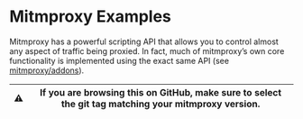 # Mitmproxy Examples

Mitmproxy has a powerful scripting API that allows you to control almost any aspect of traffic being
proxied. In fact, much of mitmproxy’s own core functionality is implemented using the exact same API
 (see [mitmproxy/addons](../mitmproxy/addons)).

|  :warning: | If you are browsing this on GitHub, make sure to select the git tag matching your mitmproxy version. |
|------------|------------------------------------------------------------------------------------------------------|
